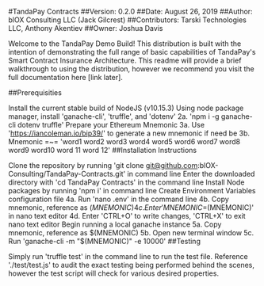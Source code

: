 #TandaPay Contracts ##Version: 0.2.0 ##Date: August 26, 2019 ##Author: blOX Consulting LLC (Jack Gilcrest) ##Contributors: Tarski Technologies LLC, Anthony Akentiev ##Owner: Joshua Davis

Welcome to the TandaPay Demo Build! This distribution is built with the intention of demonstrating the full range of basic capabilities of TandaPay's Smart Contract Insurance Architecture. This readme will provide a brief walkthrough to using the distribution, however we recommend you visit the full documentation here [link later].

##Prerequisities

Install the current stable build of NodeJS (v10.15.3)
Using node package manager, install 'ganache-cli', 'truffle', and 'dotenv' 2a. 'npm i -g ganache-cli dotenv truffle'
Prepare your Ethereum Mnemonic 3a. Use 'https://iancoleman.io/bip39/' to generate a new mnemonic if need be 3b. Mnemonic =~= 'word1 word2 word3 word4 word5 word6 word7 word8 word9 word10 word 11 word 12'
##Installation Instructions

Clone the repository by running 'git clone git@github.com:blOX-Consulting/TandaPay-Contracts.git' in command line
Enter the downloaded directory with 'cd TandaPay Contracts' in the command line
Install Node packages by running 'npm i' in command line
Create Environment Variables configuration file 4a. Run 'nano .env' in the command line 4b. Copy mnemonic, reference as $(MNEMONIC) 4c. Enter 'MNEMONIC=$(MNEMONIC)' in nano text editor 4d. Enter 'CTRL+O' to write changes, 'CTRL+X' to exit nano text editor
Begin running a local ganache instance 5a. Copy mnemonic, reference as $(MNEMONIC) 5b. Open new terminal window 5c. Run 'ganache-cli -m "$(MNEMONIC)" -e 10000'
##Testing

Simply run 'truffle test' in the command line to run the test file. Reference './test/test.js' to audit the exact testing being performed behind the scenes, however the test script will check for various desired properties.